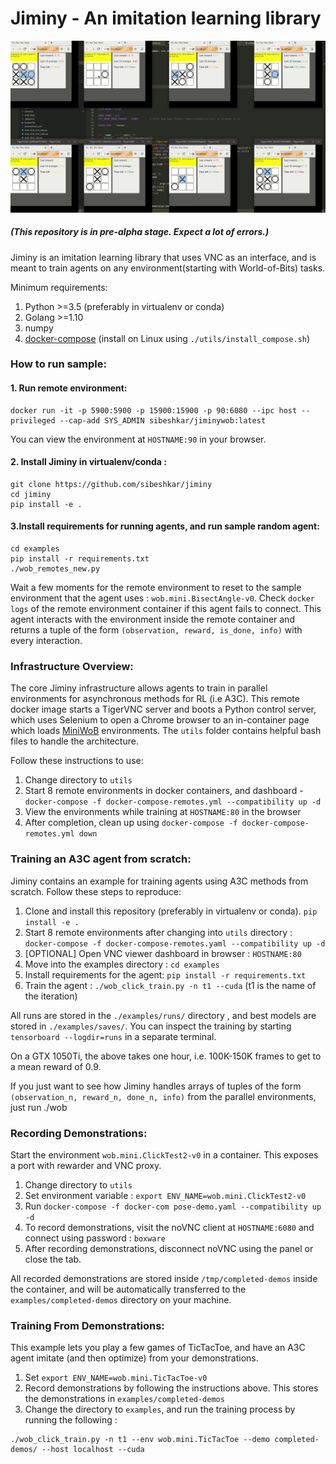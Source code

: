 # Jiminy - An imitation learning library

![Jiminy recording](utils/screencast.gif)

##### (This repository is in pre-alpha stage. Expect a lot of errors.)


Jiminy is an imitation learning library that uses VNC as an interface, and is meant to train agents on any environment(starting with World-of-Bits) tasks.

Minimum requirements: 

1. Python >=3.5 (preferably in virtualenv or conda)
2. Golang >=1.10
3. numpy  
4. [docker-compose](https://docs.docker.com/compose/install/) (install on Linux using `./utils/install_compose.sh`)


### How to run sample:

#### 1. Run remote environment:

```
docker run -it -p 5900:5900 -p 15900:15900 -p 90:6080 --ipc host --privileged --cap-add SYS_ADMIN sibeshkar/jiminywob:latest
```

You can view the environment at `HOSTNAME:90` in your browser. 

#### 2. Install Jiminy in virtualenv/conda :

```
git clone https://github.com/sibeshkar/jiminy
cd jiminy
pip install -e .
```

#### 3.Install requirements for running agents, and run sample random agent:

```
cd examples
pip install -r requirements.txt
./wob_remotes_new.py
```

Wait a few moments for the remote environment to reset to the sample environment that the agent uses : `wob.mini.BisectAngle-v0`. Check `docker logs` of the remote environment container if this agent fails to connect. This agent interacts with the environment inside the remote container and returns a tuple of the form `(observation, reward, is_done, info)` with every interaction.

  
### Infrastructure Overview:
The core Jiminy infrastructure allows agents to train in parallel environments for asynchronous methods for RL (i.e A3C). This remote docker image starts a TigerVNC server and boots a Python control server, which uses Selenium to open a Chrome browser to an in-container page which loads [MiniWoB](https://stanfordnlp.github.io/miniwob-plusplus/) environments. The `utils` folder contains helpful bash files to handle the architecture. 

Follow these instructions to use:
1. Change directory to `utils`
2. Start 8 remote environments in docker containers, and dashboard - `docker-compose -f docker-compose-remotes.yml --compatibility up -d` 
2. View the environments while training at `HOSTNAME:80` in the browser
3. After completion, clean up using `docker-compose -f docker-compose-remotes.yml down`

### Training an A3C agent from scratch:

Jiminy contains an example for training agents using A3C methods from scratch.  Follow these steps to reproduce: 

1. Clone and install this repository (preferably in virtualenv or conda). `pip install -e .`
2. Start 8 remote environments after changing into `utils` directory : `docker-compose -f docker-compose-remotes.yaml --compatibility up -d`
3. [OPTIONAL] Open VNC viewer dashboard in browser : `HOSTNAME:80`
4. Move into the examples directory : `cd examples`
5. Install requirements for the agent: `pip install -r requirements.txt`
6. Train the agent : `./wob_click_train.py -n t1 --cuda` (t1 is the name of the iteration)

All runs are stored in the `./examples/runs/` directory , and best models are stored in `./examples/saves/`. You can inspect the training by starting `tensorboard --logdir=runs` in a separate terminal.

On a GTX 1050Ti, the above takes one hour, i.e. 100K-150K frames to get to a mean reward of 0.9. 

If you just want to see how Jiminy handles arrays of tuples of the form `(observation_n, reward_n, done_n, info)` from the parallel environments, just run ./wob	

### Recording Demonstrations:

Start the environment `wob.mini.ClickTest2-v0` in a container. This exposes a port with rewarder and VNC proxy.

1. Change directory to `utils`
2. Set environment variable : `export ENV_NAME=wob.mini.ClickTest2-v0`
3. Run `docker-compose -f docker-com pose-demo.yaml --compatibility up -d`
4. To record demonstrations, visit the noVNC client at `HOSTNAME:6080` and connect using password : `boxware`
5. After recording demonstrations, disconnect noVNC using the panel or close the tab.

All recorded demonstrations are stored inside `/tmp/completed-demos` inside the container, and will be automatically transferred to the `examples/completed-demos` directory on your machine. 

### Training From Demonstrations:

This example lets you play a few games of TicTacToe, and have an A3C agent imitate (and then optimize) from your demonstrations. 

1. Set `export ENV_NAME=wob.mini.TicTacToe-v0`
2. Record demonstrations by following the instructions above. This stores the demonstrations in `examples/completed-demos`
3. Change the directory to `examples`, and run the training process by running the following :
```
./wob_click_train.py -n t1 --env wob.mini.TicTacToe --demo completed-demos/ --host localhost --cuda
```